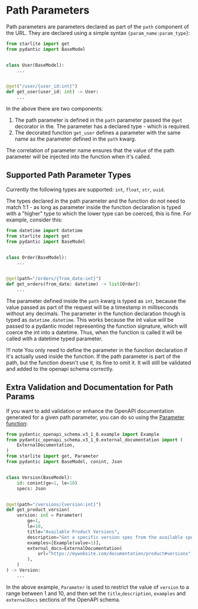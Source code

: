 # Path Parameters

Path parameters are parameters declared as part of the `path` component of the URL. They are declared using a simple
syntax `{param_name:param_type}`:

```python
from starlite import get
from pydantic import BaseModel


class User(BaseModel):
    ...


@get("/user/{user_id:int}")
def get_user(user_id: int) -> User:
    ...
```

In the above there are two components:

1. The path parameter is defined in the `path` parameter passed the `@get` decorator in the. The parameter has a
   declared type - which is required.
2. The decorated function `get_user` defines a parameter with the same name as the parameter defined in the `path`
   kwarg.

The correlation of parameter name ensures that the value of the path parameter will be injected into the function when
it's called.

## Supported Path Parameter Types

Currently the following types are supported: `int`, `float`, `str`, `uuid`.

The types declared in the path parameter and the function do not need to match 1:1 - as long as parameter inside the
function declaration is typed with a "higher" type to which the lower type can be coerced, this is fine. For example,
consider this:

```python
from datetime import datetime
from starlite import get
from pydantic import BaseModel


class Order(BaseModel):
    ...


@get(path="/orders/{from_date:int}")
def get_orders(from_date: datetime) -> list[Order]:
    ...
```

The parameter defined inside the `path` kwarg is typed as `int`, because the value passed as part of the request will be
a timestamp in milliseconds without any decimals. The parameter in the function declaration though is typed
as `datetime.datetime`. This works because the int value will be passed to a pydantic model representing the function
signature, which will coerce the int into a datetime. Thus, when the function is called it will be called with a
datetime typed parameter.

<!-- prettier-ignore -->
!!! note
    You only need to define the parameter in the function declaration if it's actually used inside the function. If the
    path parameter is part of the path, but the function doesn't use it, its fine to omit it. It will still be validated
    and added to the openapi schema correctly.

## Extra Validation and Documentation for Path Params

If you want to add validation or enhance the OpenAPI documentation generated for a given path parameter, you can do
so using the [Parameter function](./3-the-parameter-function.md):

```python
from pydantic_openapi_schema.v3_1_0.example import Example
from pydantic_openapi_schema.v3_1_0.external_documentation import (
    ExternalDocumentation,
)
from starlite import get, Parameter
from pydantic import BaseModel, conint, Json


class Version(BaseModel):
    id: conint(ge=1, le=10)
    specs: Json


@get(path="/versions/{version:int}")
def get_product_version(
    version: int = Parameter(
        ge=1,
        le=10,
        title="Available Product Versions",
        description="Get a specific version spec from the available specs",
        examples=[Example(value=1)],
        external_docs=ExternalDocumentation(
            url="https://mywebsite.com/documentation/product#versions"
        ),
    )
) -> Version:
    ...
```

In the above example, `Parameter` is used to restrict the value of `version` to a range between 1 and 10, and then set
the `title`,`description`, `examples` and `externalDocs` sections of the OpenAPI schema.
